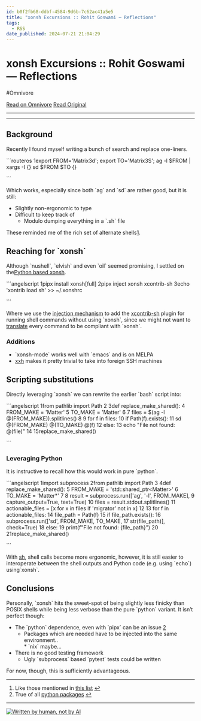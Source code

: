 ```yaml
---
id: b0f2fb68-ddbf-4584-9d6b-7c62ac41a5e5
title: "xonsh Excursions :: Rohit Goswami — Reflections"
tags:
  - RSS
date_published: 2024-07-21 21:04:29
---
```


# xonsh Excursions :: Rohit Goswami — Reflections
#Omnivore

[Read on Omnivore](https://omnivore.app/me/xonsh-excursions-rohit-goswami-reflections-190d8a90df3)
[Read Original](https://rgoswami.me/posts/xonsh-excursion/)



---

---

## Background

Recently I found myself writing a bunch of search and replace one-liners.

&#x60;&#x60;&#x60;routeros
1export FROM&#x3D;&#39;Matrix3d&#39;; export TO&#x3D;&#39;Matrix3S&#39;; ag -l $FROM | xargs -I {} sd $FROM $TO {}

&#x60;&#x60;&#x60;

Which works, especially since both &#x60;ag&#x60; and &#x60;sd&#x60; are rather good, but it is still:

* Slightly non-ergonomic to type
* Difficult to keep track of  
   * Modulo dumping everything in a &#x60;.sh&#x60; file

These reminded me of the rich set of alternate shells[1](#fn:1).

## Reaching for &#x60;xonsh&#x60;

Although &#x60;nushell&#x60;, &#x60;elvish&#x60; and even &#x60;oil&#x60; seemed promising, I settled on the[Python based xonsh](https:&#x2F;&#x2F;xon.sh&#x2F;).

&#x60;&#x60;&#x60;angelscript
1pipx install xonsh[full]
2pipx inject xonsh xcontrib-sh
3echo &#39;xontrib load sh&#39; &gt;&gt; ~&#x2F;.xonshrc

&#x60;&#x60;&#x60;

Where we use the [injection mechanism](https:&#x2F;&#x2F;pipx.pypa.io&#x2F;latest&#x2F;docs&#x2F;#pipx-inject) to add the [xcontrib-sh](https:&#x2F;&#x2F;github.com&#x2F;anki-code&#x2F;xontrib-sh) plugin for running shell commands without using &#x60;xonsh&#x60;, since we might not want to [translate](https:&#x2F;&#x2F;xon.sh&#x2F;bash%5Fto%5Fxsh.html) every command to be compliant with &#x60;xonsh&#x60;.

### Additions

* &#x60;xonsh-mode&#x60; works well with &#x60;emacs&#x60; and is on MELPA
* [xxh](https:&#x2F;&#x2F;github.com&#x2F;xxh&#x2F;xxh) makes it pretty trivial to take into foreign SSH machines

## Scripting substitutions

Directly leveraging &#x60;xonsh&#x60; we can rewrite the earlier &#x60;bash&#x60; script into:

&#x60;&#x60;&#x60;angelscript
 1from pathlib import Path
 2
 3def replace_make_shared():
 4    FROM_MAKE &#x3D; &#39;Matter&#39;
 5    TO_MAKE &#x3D; &#39;Matter&#39;
 6
 7    files &#x3D; $(ag -l @(FROM_MAKE)).splitlines()
 8
 9    for f in files:
10        if Path(f).exists():
11            sd @(FROM_MAKE) @(TO_MAKE) @(f)
12        else:
13            echo &quot;File not found: @(file)&quot;
14
15replace_make_shared()

&#x60;&#x60;&#x60;

### Leveraging Python

It is instructive to recall how this would work in pure &#x60;python&#x60;.

&#x60;&#x60;&#x60;angelscript
 1import subprocess
 2from pathlib import Path
 3
 4def replace_make_shared():
 5    FROM_MAKE &#x3D; &#39;std::shared_ptr&lt;Matter&gt;&#39;
 6    TO_MAKE &#x3D; &#39;Matter*&#39;
 7
 8    result &#x3D; subprocess.run([&#39;ag&#39;, &#39;-l&#39;, FROM_MAKE],
 9                            capture_output&#x3D;True, text&#x3D;True)
10    files &#x3D; result.stdout.splitlines()
11    actionable_files &#x3D; [x for x in files if &#39;migrator&#39; not in x]
12
13    for f in actionable_files:
14        file_path &#x3D; Path(f)
15        if file_path.exists():
16            subprocess.run([&#39;sd&#39;, FROM_MAKE, TO_MAKE,
17                            str(file_path)], check&#x3D;True)
18        else:
19            print(f&quot;File not found: {file_path}&quot;)
20
21replace_make_shared()

&#x60;&#x60;&#x60;

With [sh](https:&#x2F;&#x2F;sh.readthedocs.io&#x2F;en&#x2F;latest&#x2F;index.html), shell calls become more ergonomic, however, it is still easier to interoperate between the shell outputs and Python code (e.g. using &#x60;echo&#x60;) using&#x60;xonsh&#x60;.

## Conclusions

Personally, &#x60;xonsh&#x60; hits the sweet-spot of being slightly less finicky than POSIX shells while being less verbose than the pure &#x60;python&#x60; variant. It isn’t perfect though:

* The &#x60;python&#x60; dependence, even with &#x60;pipx&#x60; can be an issue [2](#fn:2)  
   * Packages which are needed have to be injected into the same environment..  
         * &#x60;nix&#x60; maybe…
* There is no good testing framework  
   * Ugly &#x60;subprocess&#x60; based &#x60;pytest&#x60; tests could be written

For now, though, this is sufficiently advantageous.

---

1. Like those mentioned in [this list](https:&#x2F;&#x2F;itsfoss.com&#x2F;shells-linux&#x2F;) [↩︎](#fnref:1)
2. True of all [python packages](https:&#x2F;&#x2F;chriswarrick.com&#x2F;blog&#x2F;2023&#x2F;01&#x2F;15&#x2F;how-to-improve-python-packaging&#x2F;) [↩︎](#fnref:2)

---

[![Written by human, not by AI](https:&#x2F;&#x2F;proxy-prod.omnivore-image-cache.app&#x2F;0x0,s3X9B6N8P4mL_vrtU_BFqKhW67a4M6d8JKitE2AEn368&#x2F;https:&#x2F;&#x2F;rgoswami.me&#x2F;&#x2F;images&#x2F;Written-By-Human-Not-By-AI-Badge-white.svg)](https:&#x2F;&#x2F;notbyai.fyi&#x2F;)